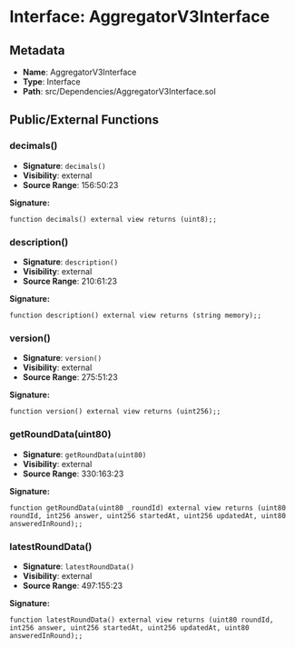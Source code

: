 # Interface: AggregatorV3Interface

## Metadata

- **Name**: AggregatorV3Interface
- **Type**: Interface
- **Path**: src/Dependencies/AggregatorV3Interface.sol

## Public/External Functions

### decimals()

- **Signature**: `decimals()`
- **Visibility**: external
- **Source Range**: 156:50:23

**Signature:**
```solidity
function decimals() external view returns (uint8);;
```

### description()

- **Signature**: `description()`
- **Visibility**: external
- **Source Range**: 210:61:23

**Signature:**
```solidity
function description() external view returns (string memory);;
```

### version()

- **Signature**: `version()`
- **Visibility**: external
- **Source Range**: 275:51:23

**Signature:**
```solidity
function version() external view returns (uint256);;
```

### getRoundData(uint80)

- **Signature**: `getRoundData(uint80)`
- **Visibility**: external
- **Source Range**: 330:163:23

**Signature:**
```solidity
function getRoundData(uint80 _roundId) external view returns (uint80 roundId, int256 answer, uint256 startedAt, uint256 updatedAt, uint80 answeredInRound);;
```

### latestRoundData()

- **Signature**: `latestRoundData()`
- **Visibility**: external
- **Source Range**: 497:155:23

**Signature:**
```solidity
function latestRoundData() external view returns (uint80 roundId, int256 answer, uint256 startedAt, uint256 updatedAt, uint80 answeredInRound);;
```
